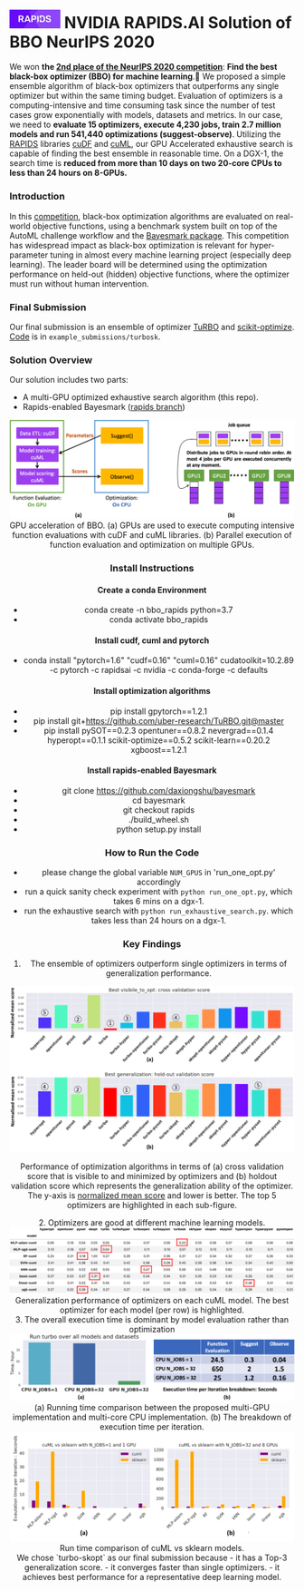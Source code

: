 # <div align="left"><img src="img/rapids_logo.png" width="90px"/>&nbsp;NVIDIA RAPIDS.AI Solution of BBO NeurIPS 2020</div>
We won **the [2nd place of the NeurIPS 2020 competition](https://bbochallenge.com/leaderboard)**: **Find the best black-box optimizer (BBO) for machine learning**.🎉 
We proposed a simple ensemble algorithm of black-box optimizers that outperforms any single optimizer but within the same timing budget. 
Evaluation of optimizers is a computing-intensive and time consuming task since the number of test cases grow exponentially with models, datasets and metrics. In our case, we need to **evaluate 15 optimizers, execute 4,230 jobs, train 2.7 million models and run 541,440 optimizations (suggest-observe)**. Utilizing the [RAPIDS](rapids.ai) libraries [cuDF](https://github.com/rapidsai/cudf) and [cuML](https://github.com/rapidsai/cuml), our GPU Accelerated exhaustive search is capable of finding the best ensemble in reasonable time. On a DGX-1, the search time is **reduced from more than 10 days on two 20-core CPUs to less than 24 hours on 8-GPUs.**

### Introduction
In this [competition](https://bbochallenge.com), black-box optimization algorithms are evaluated on real-world objective functions, using a benchmark system built on top of the AutoML challenge workflow and the [Bayesmark package](https://github.com/uber/bayesmark). This competition has widespread impact as black-box optimization is relevant for hyper-parameter tuning in almost every machine learning project (especially deep learning). The leader board will be determined using the optimization performance on held-out (hidden) objective functions, where the optimizer must run without human intervention. 

### Final Submission
Our final submission is an ensemble of optimizer [TuRBO](https://github.com/uber-research/TuRBO) and [scikit-optimize](https://scikit-optimize.github.io/stable/). [Code](https://github.com/daxiongshu/rapids-ai-BBO-2nd-place-solution/tree/master/example_submissions/turbosk) is in `example_submissions/turbosk`.

### Solution Overview
Our solution includes two parts:
- A multi-GPU optimized exhaustive search algorithm (this repo).
- Rapids-enabled Bayesmark ([rapids branch](https://github.com/daxiongshu/bayesmark/tree/rapids)) 

<div align="center"><img src="img/image1.png" />
  GPU acceleration of BBO. (a) GPUs are used to execute computing intensive function evaluations with cuDF and cuML libraries. (b) Parallel execution of function evaluation and optimization on multiple GPUs.

### Install Instructions
#### Create a conda Environment
- conda create -n bbo_rapids python=3.7
- conda activate bbo_rapids
#### Install cudf, cuml and pytorch
- conda install "pytorch=1.6" "cudf=0.16" "cuml=0.16" cudatoolkit=10.2.89 -c pytorch -c rapidsai -c nvidia -c conda-forge -c defaults
#### Install optimization algorithms
- pip install gpytorch==1.2.1
- pip install git+https://github.com/uber-research/TuRBO.git@master
- pip install pySOT==0.2.3 opentuner==0.8.2 nevergrad==0.1.4 hyperopt==0.1.1 scikit-optimize==0.5.2 scikit-learn==0.20.2 xgboost==1.2.1
#### Install rapids-enabled Bayesmark
- git clone https://github.com/daxiongshu/bayesmark
- cd bayesmark
- git checkout rapids
- ./build_wheel.sh
- python setup.py install

### How to Run the Code
- please change the global variable `NUM_GPUS` in 'run_one_opt.py' accordingly
- run a quick sanity check experiment with `python run_one_opt.py`, which takes 6 mins on a dgx-1.
- run the exhaustive search with `python run_exhaustive_search.py`. which takes less than 24 hours on a dgx-1.

### Key Findings
1. The ensemble of optimizers outperform single optimizers in terms of generalization performance.
<div align="center"><img src="img/image2.png" />

Performance of optimization algorithms in terms of (a) cross validation score that is visible to and minimized by optimizers and (b) holdout validation score which represents the generalization ability of the optimizer. The y-axis is [normalized mean score](https://bayesmark.readthedocs.io/en/latest/scoring.html#mean-scores) and lower is better. The top 5 optimizers are highlighted in each sub-figure.</div>
  
<div align="left"></div>
2. Optimizers are good at different machine learning models.
<div align="center"><img src="img/image4.png" />
Generalization performance of optimizers on each cuML model. The best optimizer for each model (per row) is highlighted.</div>
 

<div align="left"></div>
3. The overall execution time is dominant by model evaluation rather than optimization
<div align="center"><img src="img/image5.png" />
  (a) Running time comparison between the proposed multi-GPU implementation and multi-core CPU implementation. (b) The breakdown of execution time per iteration.</div>
  
<div align="center"><img src="img/time.png" />
  Run time comparison of cuML vs sklearn models.</div>


<div align="left"></div>
We chose `turbo-skopt` as our final submission because 
- it has a Top-3 generalization score.
- it converges faster than single optimizers.
- it achieves best performance for a representative deep learning model.
